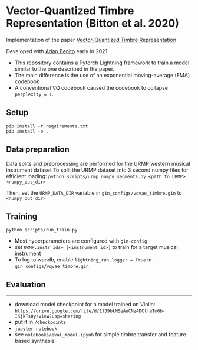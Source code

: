 # Vector-Quantized Timbre Representation (Bitton et al. 2020)
Implementation of the paper [Vector-Quantized Timbre Representation](https://arxiv.org/pdf/2007.06349.pdf)

Developed with [Adán Benito](https://github.com/adanlbenito) early in 2021

* This repository contains a Pytorch Lightning framework to train a model similar to the one described in the paper. 
* The main difference is the use of an exponential moving-average (EMA) codebook
* A conventional VQ codebook caused the codebook to collapse `perplexity = 1`.

## Setup
```
pip install -r requirements.txt
pip install -e .
```

## Data preparation
Data splits and preprocessing are performed for the URMP western musical instrument dataset
To split the URMP dataset into 3 second numpy files for efficient loading:
`python scripts/urmp_numpy_segments.py <path_to_URMP> <numpy_out_dir>`

Then, set the `URMP_DATA_DIR` variable in `gin_configs/vqvae_timbre.gin` to `<numpy_out_dir>`

## Training

`python scripts/run_train.py`

* Most hyperparameters are configured with `gin-config`
* set `URMP.instr_ids= [<instrument_id>]` to train for a target musical instrument
* To log to wandb, enable `lightning_run.logger = True` in `gin_configs/vqvae_timbre.gin`

## Evaluation
<hr>

* download model checkpoint for a model trained on Violin: `https://drive.google.com/file/d/1fJ9bkM5eAuCNz4DClfeTm6b-IKjkTs0y/view?usp=sharing`  
* put it in `/checkpoints`
* `jupyter notebook`
* see `notebooks/eval_model.ipynb` for simple timbre transfer and feature-based synthesis
